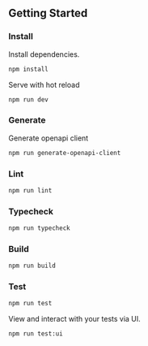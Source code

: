 ## Getting Started

### Install

Install dependencies.

```bash
npm install
```

Serve with hot reload

```bash
npm run dev
```

### Generate

Generate openapi client

```bash
npm run generate-openapi-client
```

### Lint

```bash
npm run lint
```

### Typecheck

```bash
npm run typecheck
```

### Build

```bash
npm run build
```

### Test

```bash
npm run test
```

View and interact with your tests via UI.

```bash
npm run test:ui
```

